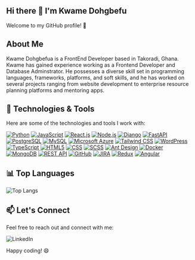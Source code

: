 ## Hi there 👋 I'm Kwame Dohgbefu

<p dir="auto">Welcome to my GitHub profile! 🚀</p>

<h2 class="heading-element" dir="auto">About Me</h2>

<p dir="auto">Kwame Dohgbefua is a FrontEnd Developer based in Takoradi, Ghana. Kwame has gained experience working as a Frontend Developer and Database Adminstrator. He possesses a diverse skill set in programming languages, frameworks, platforms, and soft skills, and he has worked on several projects ranging from website development to enterprise resource planning platforms and mentoring apps.</p>

<h2 class="heading-element" dir="auto">🔧 Technologies &amp; Tools</h2>

<p dir="auto">Here are some of the technologies and tools I work with:</p>
<p dir="auto"><a target="_blank" rel="noopener noreferrer nofollow" href="https://camo.githubusercontent.com/0ec2411279f8aa4a0680e5b66eaf51dbbd978b4c70bf0cc5844635fbae312f6f/68747470733a2f2f696d672e736869656c64732e696f2f62616467652f2d507974686f6e2d3337373641423f6c6f676f3d707974686f6e267374796c653d666c61742d737175617265"><img src="https://camo.githubusercontent.com/0ec2411279f8aa4a0680e5b66eaf51dbbd978b4c70bf0cc5844635fbae312f6f/68747470733a2f2f696d672e736869656c64732e696f2f62616467652f2d507974686f6e2d3337373641423f6c6f676f3d707974686f6e267374796c653d666c61742d737175617265" alt="Python" data-canonical-src="https://img.shields.io/badge/-Python-3776AB?logo=python&amp;style=flat-square" style="max-width: 100%;"></a>
<a target="_blank" rel="noopener noreferrer nofollow" href="https://camo.githubusercontent.com/4230c1eea1e79f59952de4b3070d4c0e37df057f01935a489603f6752af8e959/68747470733a2f2f696d672e736869656c64732e696f2f62616467652f2d4a6176615363726970742d4637444631453f6c6f676f3d6a617661736372697074267374796c653d666c61742d737175617265"><img src="https://camo.githubusercontent.com/4230c1eea1e79f59952de4b3070d4c0e37df057f01935a489603f6752af8e959/68747470733a2f2f696d672e736869656c64732e696f2f62616467652f2d4a6176615363726970742d4637444631453f6c6f676f3d6a617661736372697074267374796c653d666c61742d737175617265" alt="JavaScript" data-canonical-src="https://img.shields.io/badge/-JavaScript-F7DF1E?logo=javascript&amp;style=flat-square" style="max-width: 100%;"></a>
<a target="_blank" rel="noopener noreferrer nofollow" href="https://camo.githubusercontent.com/a81e506e4c34a4238e4f5e9a7968774b885507690ba10ed0b0e9c57695f3a164/68747470733a2f2f696d672e736869656c64732e696f2f62616467652f2d52656163742e6a732d3631444146423f6c6f676f3d7265616374267374796c653d666c61742d737175617265"><img src="https://camo.githubusercontent.com/a81e506e4c34a4238e4f5e9a7968774b885507690ba10ed0b0e9c57695f3a164/68747470733a2f2f696d672e736869656c64732e696f2f62616467652f2d52656163742e6a732d3631444146423f6c6f676f3d7265616374267374796c653d666c61742d737175617265" alt="React.js" data-canonical-src="https://img.shields.io/badge/-React.js-61DAFB?logo=react&amp;style=flat-square" style="max-width: 100%;"></a>
<a target="_blank" rel="noopener noreferrer nofollow" href="https://camo.githubusercontent.com/b954b87b2e31f4cb8606898a0a7ae79c730f424d95b0fd55f8a00aa3323f7341/68747470733a2f2f696d672e736869656c64732e696f2f62616467652f2d4e6f64652e6a732d3333393933333f6c6f676f3d6e6f64652e6a73267374796c653d666c61742d737175617265"><img src="https://camo.githubusercontent.com/b954b87b2e31f4cb8606898a0a7ae79c730f424d95b0fd55f8a00aa3323f7341/68747470733a2f2f696d672e736869656c64732e696f2f62616467652f2d4e6f64652e6a732d3333393933333f6c6f676f3d6e6f64652e6a73267374796c653d666c61742d737175617265" alt="Node.js" data-canonical-src="https://img.shields.io/badge/-Node.js-339933?logo=node.js&amp;style=flat-square" style="max-width: 100%;"></a>
<a target="_blank" rel="noopener noreferrer nofollow" href="https://camo.githubusercontent.com/56847db9c976f56c2bbb8353ce0d9edb2bd581368bc7d240541c94a20093f6eb/68747470733a2f2f696d672e736869656c64732e696f2f62616467652f2d446a616e676f2d3039324532303f6c6f676f3d646a616e676f267374796c653d666c61742d737175617265"><img src="https://camo.githubusercontent.com/56847db9c976f56c2bbb8353ce0d9edb2bd581368bc7d240541c94a20093f6eb/68747470733a2f2f696d672e736869656c64732e696f2f62616467652f2d446a616e676f2d3039324532303f6c6f676f3d646a616e676f267374796c653d666c61742d737175617265" alt="Django" data-canonical-src="https://img.shields.io/badge/-Django-092E20?logo=django&amp;style=flat-square" style="max-width: 100%;"></a>
<a target="_blank" rel="noopener noreferrer nofollow" href="https://camo.githubusercontent.com/4505735eafe86f7f363eaafc1c8b2c998c90468cbbcae225b2b9b2fbfee4589f/68747470733a2f2f696d672e736869656c64732e696f2f62616467652f2d466173744150492d3030393638383f6c6f676f3d66617374617069267374796c653d666c61742d737175617265"><img src="https://camo.githubusercontent.com/4505735eafe86f7f363eaafc1c8b2c998c90468cbbcae225b2b9b2fbfee4589f/68747470733a2f2f696d672e736869656c64732e696f2f62616467652f2d466173744150492d3030393638383f6c6f676f3d66617374617069267374796c653d666c61742d737175617265" alt="FastAPI" data-canonical-src="https://img.shields.io/badge/-FastAPI-009688?logo=fastapi&amp;style=flat-square" style="max-width: 100%;"></a>
<a target="_blank" rel="noopener noreferrer nofollow" href="https://camo.githubusercontent.com/d7c4a74ac4f8555d1fe52ebad913ed5f835454fd5c9536df1938e1fd691e8ea6/68747470733a2f2f696d672e736869656c64732e696f2f62616467652f2d506f737467726553514c2d3333363739313f6c6f676f3d706f737467726573716c267374796c653d666c61742d737175617265"><img src="https://camo.githubusercontent.com/d7c4a74ac4f8555d1fe52ebad913ed5f835454fd5c9536df1938e1fd691e8ea6/68747470733a2f2f696d672e736869656c64732e696f2f62616467652f2d506f737467726553514c2d3333363739313f6c6f676f3d706f737467726573716c267374796c653d666c61742d737175617265" alt="PostgreSQL" data-canonical-src="https://img.shields.io/badge/-PostgreSQL-336791?logo=postgresql&amp;style=flat-square" style="max-width: 100%;"></a>
<a target="_blank" rel="noopener noreferrer nofollow" href="https://camo.githubusercontent.com/80b892f1e231fdf9bb379a82d90ddba88e37cedb8d71879d20ffbbc195c4e48f/68747470733a2f2f696d672e736869656c64732e696f2f62616467652f2d4d7953514c2d3434373941313f6c6f676f3d6d7973716c267374796c653d666c61742d737175617265"><img src="https://camo.githubusercontent.com/80b892f1e231fdf9bb379a82d90ddba88e37cedb8d71879d20ffbbc195c4e48f/68747470733a2f2f696d672e736869656c64732e696f2f62616467652f2d4d7953514c2d3434373941313f6c6f676f3d6d7973716c267374796c653d666c61742d737175617265" alt="MySQL" data-canonical-src="https://img.shields.io/badge/-MySQL-4479A1?logo=mysql&amp;style=flat-square" style="max-width: 100%;"></a>
<a target="_blank" rel="noopener noreferrer nofollow" href="https://camo.githubusercontent.com/f39ddc40f162b9b2386cee8361335cdcbac7b2368719908fa361a28cd41a3e7a/68747470733a2f2f696d672e736869656c64732e696f2f62616467652f2d4d6963726f736f6674253230417a7572652d3030383944363f6c6f676f3d6d6963726f736f66742d617a757265267374796c653d666c61742d737175617265"><img src="https://camo.githubusercontent.com/f39ddc40f162b9b2386cee8361335cdcbac7b2368719908fa361a28cd41a3e7a/68747470733a2f2f696d672e736869656c64732e696f2f62616467652f2d4d6963726f736f6674253230417a7572652d3030383944363f6c6f676f3d6d6963726f736f66742d617a757265267374796c653d666c61742d737175617265" alt="Microsoft Azure" data-canonical-src="https://img.shields.io/badge/-Microsoft%20Azure-0089D6?logo=microsoft-azure&amp;style=flat-square" style="max-width: 100%;"></a>
<a target="_blank" rel="noopener noreferrer nofollow" href="https://camo.githubusercontent.com/b16e72dbbb1a0067ad0eb4d40a421d7c25cb7f9084d4f9f6cdb4dee24421f5ed/68747470733a2f2f696d672e736869656c64732e696f2f62616467652f2d5461696c77696e642532304353532d3338423241433f6c6f676f3d7461696c77696e642d637373267374796c653d666c61742d737175617265"><img src="https://camo.githubusercontent.com/b16e72dbbb1a0067ad0eb4d40a421d7c25cb7f9084d4f9f6cdb4dee24421f5ed/68747470733a2f2f696d672e736869656c64732e696f2f62616467652f2d5461696c77696e642532304353532d3338423241433f6c6f676f3d7461696c77696e642d637373267374796c653d666c61742d737175617265" alt="Tailwind CSS" data-canonical-src="https://img.shields.io/badge/-Tailwind%20CSS-38B2AC?logo=tailwind-css&amp;style=flat-square" style="max-width: 100%;"></a>
<a target="_blank" rel="noopener noreferrer nofollow" href="https://camo.githubusercontent.com/6bed1fad942e4306969ee45598f009f75d6e67d804d778f390cf40163519aa8a/68747470733a2f2f696d672e736869656c64732e696f2f62616467652f2d576f726450726573732d3231373539423f6c6f676f3d776f72647072657373267374796c653d666c61742d737175617265"><img src="https://camo.githubusercontent.com/6bed1fad942e4306969ee45598f009f75d6e67d804d778f390cf40163519aa8a/68747470733a2f2f696d672e736869656c64732e696f2f62616467652f2d576f726450726573732d3231373539423f6c6f676f3d776f72647072657373267374796c653d666c61742d737175617265" alt="WordPress" data-canonical-src="https://img.shields.io/badge/-WordPress-21759B?logo=wordpress&amp;style=flat-square" style="max-width: 100%;"></a>
<a target="_blank" rel="noopener noreferrer nofollow" href="https://camo.githubusercontent.com/9b9b82d5fb1ae9e424a0ac0306da27131760108adacb370b8df596f77088996d/68747470733a2f2f696d672e736869656c64732e696f2f62616467652f2d547970655363726970742d3331373843363f6c6f676f3d74797065736372697074267374796c653d666c61742d737175617265"><img src="https://camo.githubusercontent.com/9b9b82d5fb1ae9e424a0ac0306da27131760108adacb370b8df596f77088996d/68747470733a2f2f696d672e736869656c64732e696f2f62616467652f2d547970655363726970742d3331373843363f6c6f676f3d74797065736372697074267374796c653d666c61742d737175617265" alt="TypeScript" data-canonical-src="https://img.shields.io/badge/-TypeScript-3178C6?logo=typescript&amp;style=flat-square" style="max-width: 100%;"></a>
<a target="_blank" rel="noopener noreferrer nofollow" href="https://camo.githubusercontent.com/f4725852501e0bb2acaa9a2d22c5d9981e634fe1e1f8359919782ef13ded7a38/68747470733a2f2f696d672e736869656c64732e696f2f62616467652f2d48544d4c352d4533344632363f6c6f676f3d68746d6c35267374796c653d666c61742d737175617265"><img src="https://camo.githubusercontent.com/f4725852501e0bb2acaa9a2d22c5d9981e634fe1e1f8359919782ef13ded7a38/68747470733a2f2f696d672e736869656c64732e696f2f62616467652f2d48544d4c352d4533344632363f6c6f676f3d68746d6c35267374796c653d666c61742d737175617265" alt="HTML5" data-canonical-src="https://img.shields.io/badge/-HTML5-E34F26?logo=html5&amp;style=flat-square" style="max-width: 100%;"></a>
<a target="_blank" rel="noopener noreferrer nofollow" href="https://camo.githubusercontent.com/3f8801afb1be9b52c7da67b64401b47c138bb9c36d1032b790abe7f6595ffed5/68747470733a2f2f696d672e736869656c64732e696f2f62616467652f2d4353532d3135373242363f6c6f676f3d63737333267374796c653d666c61742d737175617265"><img src="https://camo.githubusercontent.com/3f8801afb1be9b52c7da67b64401b47c138bb9c36d1032b790abe7f6595ffed5/68747470733a2f2f696d672e736869656c64732e696f2f62616467652f2d4353532d3135373242363f6c6f676f3d63737333267374796c653d666c61742d737175617265" alt="CSS" data-canonical-src="https://img.shields.io/badge/-CSS-1572B6?logo=css3&amp;style=flat-square" style="max-width: 100%;"></a>
<a target="_blank" rel="noopener noreferrer nofollow" href="https://camo.githubusercontent.com/dfa527b64b9631bcf5a6093743328eeeb65c6a2cfd2033483b58d3d05af63ca3/68747470733a2f2f696d672e736869656c64732e696f2f62616467652f2d534353532d4343363639393f6c6f676f3d73617373267374796c653d666c61742d737175617265"><img src="https://camo.githubusercontent.com/dfa527b64b9631bcf5a6093743328eeeb65c6a2cfd2033483b58d3d05af63ca3/68747470733a2f2f696d672e736869656c64732e696f2f62616467652f2d534353532d4343363639393f6c6f676f3d73617373267374796c653d666c61742d737175617265" alt="SCSS" data-canonical-src="https://img.shields.io/badge/-SCSS-CC6699?logo=sass&amp;style=flat-square" style="max-width: 100%;"></a>
<a target="_blank" rel="noopener noreferrer nofollow" href="https://camo.githubusercontent.com/08557093c0db5ca419d5e5bc22558937c697e099adf6015ecc96afc11eeade06/68747470733a2f2f696d672e736869656c64732e696f2f62616467652f2d416e7425323044657369676e2d3031373046453f6c6f676f3d616e742d64657369676e267374796c653d666c61742d737175617265"><img src="https://camo.githubusercontent.com/08557093c0db5ca419d5e5bc22558937c697e099adf6015ecc96afc11eeade06/68747470733a2f2f696d672e736869656c64732e696f2f62616467652f2d416e7425323044657369676e2d3031373046453f6c6f676f3d616e742d64657369676e267374796c653d666c61742d737175617265" alt="Ant Design" data-canonical-src="https://img.shields.io/badge/-Ant%20Design-0170FE?logo=ant-design&amp;style=flat-square" style="max-width: 100%;"></a>
<a target="_blank" rel="noopener noreferrer nofollow" href="https://camo.githubusercontent.com/199d493bd4969ae3e942ca3a463a68271e4c8ee7e7ebed95a08ebd679060437b/68747470733a2f2f696d672e736869656c64732e696f2f62616467652f2d446f636b65722d3234393645443f6c6f676f3d646f636b6572267374796c653d666c61742d737175617265"><img src="https://camo.githubusercontent.com/199d493bd4969ae3e942ca3a463a68271e4c8ee7e7ebed95a08ebd679060437b/68747470733a2f2f696d672e736869656c64732e696f2f62616467652f2d446f636b65722d3234393645443f6c6f676f3d646f636b6572267374796c653d666c61742d737175617265" alt="Docker" data-canonical-src="https://img.shields.io/badge/-Docker-2496ED?logo=docker&amp;style=flat-square" style="max-width: 100%;"></a>
<a target="_blank" rel="noopener noreferrer nofollow" href="https://camo.githubusercontent.com/3a5936cc785fc7460bcaa0830687bdba952fae6095c6f0b36a81a6894c2ec99c/68747470733a2f2f696d672e736869656c64732e696f2f62616467652f2d4d6f6e676f44422d3437413234383f6c6f676f3d6d6f6e676f6462267374796c653d666c61742d737175617265"><img src="https://camo.githubusercontent.com/3a5936cc785fc7460bcaa0830687bdba952fae6095c6f0b36a81a6894c2ec99c/68747470733a2f2f696d672e736869656c64732e696f2f62616467652f2d4d6f6e676f44422d3437413234383f6c6f676f3d6d6f6e676f6462267374796c653d666c61742d737175617265" alt="MongoDB" data-canonical-src="https://img.shields.io/badge/-MongoDB-47A248?logo=mongodb&amp;style=flat-square" style="max-width: 100%;"></a>
<a target="_blank" rel="noopener noreferrer nofollow" href="https://camo.githubusercontent.com/50db3266fb2334319845c3e4f29a7b6e2dc989f375795a87f2be745db9a5ebc3/68747470733a2f2f696d672e736869656c64732e696f2f62616467652f2d524553542532304150492d3030393638383f7374796c653d666c61742d737175617265"><img src="https://camo.githubusercontent.com/50db3266fb2334319845c3e4f29a7b6e2dc989f375795a87f2be745db9a5ebc3/68747470733a2f2f696d672e736869656c64732e696f2f62616467652f2d524553542532304150492d3030393638383f7374796c653d666c61742d737175617265" alt="REST API" data-canonical-src="https://img.shields.io/badge/-REST%20API-009688?style=flat-square" style="max-width: 100%;"></a>
<a target="_blank" rel="noopener noreferrer nofollow" href="https://camo.githubusercontent.com/a8f31b180fcd826a2e52aeaa1cc5cf3ad62413fb3e95facd866864bb495b3a32/68747470733a2f2f696d672e736869656c64732e696f2f62616467652f2d4769744875622d3138313731373f6c6f676f3d676974687562267374796c653d666c61742d737175617265"><img src="https://camo.githubusercontent.com/a8f31b180fcd826a2e52aeaa1cc5cf3ad62413fb3e95facd866864bb495b3a32/68747470733a2f2f696d672e736869656c64732e696f2f62616467652f2d4769744875622d3138313731373f6c6f676f3d676974687562267374796c653d666c61742d737175617265" alt="GitHub" data-canonical-src="https://img.shields.io/badge/-GitHub-181717?logo=github&amp;style=flat-square" style="max-width: 100%;"></a>
<a target="_blank" rel="noopener noreferrer nofollow" href="https://camo.githubusercontent.com/a1e06dbd90b1717bbf29181a99284b455d298f0d6c3a78711abcdfcef9f3b966/68747470733a2f2f696d672e736869656c64732e696f2f62616467652f2d4a4952412d3030353243433f6c6f676f3d6a697261267374796c653d666c61742d737175617265"><img src="https://camo.githubusercontent.com/a1e06dbd90b1717bbf29181a99284b455d298f0d6c3a78711abcdfcef9f3b966/68747470733a2f2f696d672e736869656c64732e696f2f62616467652f2d4a4952412d3030353243433f6c6f676f3d6a697261267374796c653d666c61742d737175617265" alt="JIRA" data-canonical-src="https://img.shields.io/badge/-JIRA-0052CC?logo=jira&amp;style=flat-square" style="max-width: 100%;"></a>
<a target="_blank" rel="noopener noreferrer nofollow" href="https://camo.githubusercontent.com/5ee21104751091b6e92b6b3ab3682c86b76cf62eedef006c79d6e1786e58864b/68747470733a2f2f696d672e736869656c64732e696f2f62616467652f2d52656475782d3736344142433f6c6f676f3d7265647578267374796c653d666c61742d737175617265"><img src="https://camo.githubusercontent.com/5ee21104751091b6e92b6b3ab3682c86b76cf62eedef006c79d6e1786e58864b/68747470733a2f2f696d672e736869656c64732e696f2f62616467652f2d52656475782d3736344142433f6c6f676f3d7265647578267374796c653d666c61742d737175617265" alt="Redux" data-canonical-src="https://img.shields.io/badge/-Redux-764ABC?logo=redux&amp;style=flat-square" style="max-width: 100%;"></a>
<a href="https://angular.io/" target="_blank" rel="noopener noreferrer">
  <img src="https://img.shields.io/badge/-Angular-DD0031?logo=angular&style=flat-square" alt="Angular" />
</a>

<h2 class="heading-element" dir="auto">📊 Top Languages</h2>

<img src="https://camo.githubusercontent.com/7e25c9107c4bdfcc1ee5f509c905949f021d009b6051aaa3a827c4475a95696b/68747470733a2f2f6769746875622d726561646d652d73746174732e76657263656c2e6170702f6170692f746f702d6c616e67732f3f757365726e616d653d66616973616c2d736579266c61796f75743d636f6d70616374267468656d653d6461726b266c616e67735f636f756e743d3826686964653d646f636b657266696c652c7368656c6c2c626174636866696c652c6d616b6566696c652c6861636b2c63" alt="Top Langs" data-canonical-src="https://github-readme-stats.vercel.app/api/top-langs/?username=faisal-sey&amp;layout=compact&amp;theme=dark&amp;langs_count=8&amp;hide=dockerfile,shell,batchfile,makefile,hack,c" style="max-width: 100%;">

<h2 class="heading-element" dir="auto">📫 Let's Connect</h2>

<p dir="auto">Feel free to reach out and connect with me:</p>
<img src="https://camo.githubusercontent.com/ece254cf805192a0c3d86b28e3baf7e1d2b9d88a6a68ad5028ff6c84d2d41be5/68747470733a2f2f696d672e736869656c64732e696f2f62616467652f2d4c696e6b6564496e2d3030373742353f6c6f676f3d6c696e6b6564696e267374796c653d666c61742d737175617265" alt="LinkedIn" data-canonical-src="https://img.shields.io/badge/-LinkedIn-0077B5?logo=linkedin&amp;style=flat-square" style="max-width: 100%;">
<p dir="auto">Happy coding! 😄</p>
